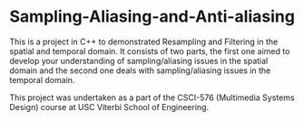 # Sampling-Aliasing-and-Anti-aliasing
This is a project in C++ to demonstrated Resampling and Filtering in the spatial and temporal domain. It consists of two parts, the first one aimed to develop your understanding of sampling/aliasing issues in the spatial domain and the second one deals with sampling/aliasing issues in the temporal domain.

This project was undertaken as a part of the CSCI-576 (Multimedia Systems Design) course at USC Viterbi School of Engineering.
